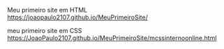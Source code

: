 Meu primeiro site em HTML
https://joaopaulo2107.github.io/MeuPrimeiroSite/

meu primeiro site em CSS
https://JoaoPaulo2107.github.io/MeuPrimeiroSite/mcssinternoonline.html
